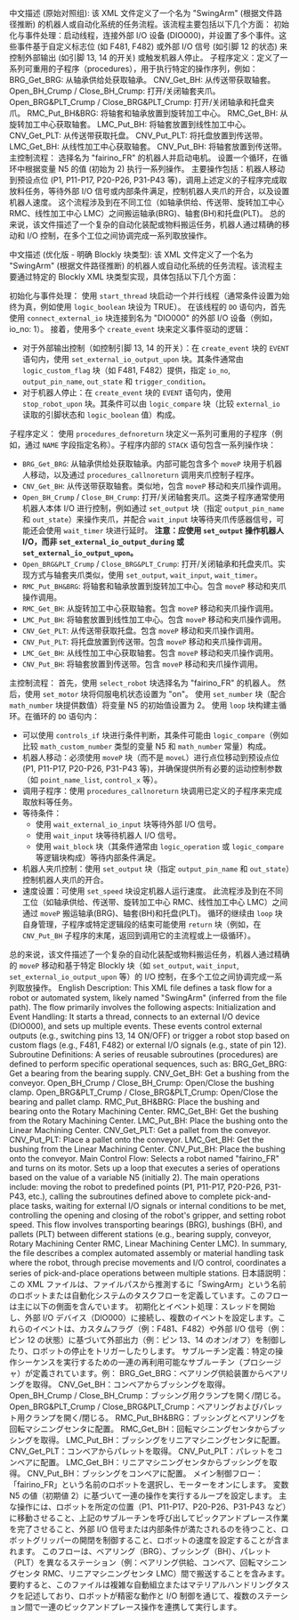 中文描述 (原始对照组):
该 XML 文件定义了一个名为 "SwingArm" (根据文件路径推断) 的机器人或自动化系统的任务流程。该流程主要包括以下几个方面：
初始化与事件处理：启动线程，连接外部 I/O 设备 (DIO000)，并设置了多个事件。这些事件基于自定义标志位 (如 F481, F482) 或外部 I/O 信号 (如引脚 12 的状态) 来控制外部输出 (如引脚 13, 14 的开关) 或触发机器人停止。
子程序定义：定义了一系列可重用的子程序（procedures），用于执行特定的操作序列，例如：
BRG_Get_BRG: 从轴承供给处获取轴承。
CNV_Get_BH: 从传送带获取轴套。
Open_BH_Crump / Close_BH_Crump: 打开/关闭轴套夹爪。
Open_BRG&PLT_Crump / Close_BRG&PLT_Crump: 打开/关闭轴承和托盘夹爪。
RMC_Put_BH&BRG: 将轴套和轴承放置到旋转加工中心。
RMC_Get_BH: 从旋转加工中心获取轴套。
LMC_Put_BH: 将轴套放置到线性加工中心。
CNV_Get_PLT: 从传送带获取托盘。
CNV_Put_PLT: 将托盘放置到传送带。
LMC_Get_BH: 从线性加工中心获取轴套。
CNV_Put_BH: 将轴套放置到传送带。
主控制流程：
选择名为 "fairino_FR" 的机器人并启动电机。
设置一个循环，在循环中根据变量 N5 的值 (初始为 2) 执行一系列操作。
主要操作包括：机器人移动到预设点位 (P1, P11-P17, P20-P26, P31-P43 等)，调用上述定义的子程序完成取放料任务，等待外部 I/O 信号或内部条件满足，控制机器人夹爪的开合，以及设置机器人速度。
这个流程涉及到在不同工位（如轴承供给、传送带、旋转加工中心 RMC、线性加工中心 LMC）之间搬运轴承(BRG)、轴套(BH)和托盘(PLT)。
总的来说，该文件描述了一个复杂的自动化装配或物料搬运任务，机器人通过精确的移动和 I/O 控制，在多个工位之间协调完成一系列取放操作。

中文描述 (优化版 - 明确 Blockly 块类型):
该 XML 文件定义了一个名为 "SwingArm" (根据文件路径推断) 的机器人或自动化系统的任务流程。该流程主要通过特定的 Blockly XML 块类型实现，具体包括以下几个方面：

初始化与事件处理：
使用 `start_thread` 块启动一个并行线程（通常条件设置为始终为真，例如使用 `logic_boolean` 块设为 TRUE）。
在该线程的 `DO` 语句内，首先使用 `connect_external_io` 块连接到名为 "DIO000" 的外部 I/O 设备（例如，io_no: 1）。
接着，使用多个 `create_event` 块来定义事件驱动的逻辑：

- 对于外部输出控制（如控制引脚 13, 14 的开关）：在 `create_event` 块的 `EVENT` 语句内，使用 `set_external_io_output_upon` 块。其条件通常由 `logic_custom_flag` 块（如 F481, F482）提供，指定 `io_no`, `output_pin_name`, `out_state` 和 `trigger_condition`。
- 对于机器人停止：在 `create_event` 块的 `EVENT` 语句内，使用 `stop_robot_upon` 块。其条件可以由 `logic_compare` 块（比较 `external_io` 读取的引脚状态和 `logic_boolean` 值）构成。

子程序定义：
使用 `procedures_defnoreturn` 块定义一系列可重用的子程序（例如，通过 `NAME` 字段指定名称）。子程序内部的 `STACK` 语句包含一系列操作块：

- `BRG_Get_BRG`: 从轴承供给处获取轴承。内部可能包含多个 `moveP` 块用于机器人移动，以及通过 `procedures_callnoreturn` 调用夹爪控制子程序。
- `CNV_Get_BH`: 从传送带获取轴套。类似地，包含 `moveP` 移动和夹爪操作调用。
- `Open_BH_Crump` / `Close_BH_Crump`: 打开/关闭轴套夹爪。这类子程序通常使用机器人本体 I/O 进行控制，例如通过 `set_output` 块（指定 `output_pin_name` 和 `out_state`）来操作夹爪，并配合 `wait_input` 块等待夹爪传感器信号，可能还会使用 `wait_timer` 块进行延时。 **注意：应使用 `set_output` 操作机器人 I/O，而非 `set_external_io_output_during` 或 `set_external_io_output_upon`。**
- `Open_BRG&PLT_Crump` / `Close_BRG&PLT_Crump`: 打开/关闭轴承和托盘夹爪。实现方式与轴套夹爪类似，使用 `set_output`, `wait_input`, `wait_timer`。
- `RMC_Put_BH&BRG`: 将轴套和轴承放置到旋转加工中心。包含 `moveP` 移动和夹爪操作调用。
- `RMC_Get_BH`: 从旋转加工中心获取轴套。包含 `moveP` 移动和夹爪操作调用。
- `LMC_Put_BH`: 将轴套放置到线性加工中心。包含 `moveP` 移动和夹爪操作调用。
- `CNV_Get_PLT`: 从传送带获取托盘。包含 `moveP` 移动和夹爪操作调用。
- `CNV_Put_PLT`: 将托盘放置到传送带。包含 `moveP` 移动和夹爪操作调用。
- `LMC_Get_BH`: 从线性加工中心获取轴套。包含 `moveP` 移动和夹爪操作调用。
- `CNV_Put_BH`: 将轴套放置到传送带。包含 `moveP` 移动和夹爪操作调用。

主控制流程：
首先，使用 `select_robot` 块选择名为 "fairino_FR" 的机器人。
然后，使用 `set_motor` 块将伺服电机状态设置为 "on"。
使用 `set_number` 块（配合 `math_number` 块提供数值）将变量 N5 的初始值设置为 2。
使用 `loop` 块构建主循环。在循环的 `DO` 语句内：

- 可以使用 `controls_if` 块进行条件判断，其条件可能由 `logic_compare`（例如比较 `math_custom_number` 类型的变量 N5 和 `math_number` 常量）构成。
- 机器人移动：必须使用 `moveP` 块（而不是 `moveL`）进行点位移动到预设点位 (P1, P11-P17, P20-P26, P31-P43 等)，并确保提供所有必要的运动控制参数（如 `point_name_list`, `control_x` 等）。
- 调用子程序：使用 `procedures_callnoreturn` 块调用已定义的子程序来完成取放料等任务。
- 等待条件：
  - 使用 `wait_external_io_input` 块等待外部 I/O 信号。
  - 使用 `wait_input` 块等待机器人 I/O 信号。
  - 使用 `wait_block` 块（其条件通常由 `logic_operation` 或 `logic_compare` 等逻辑块构成）等待内部条件满足。
- 机器人夹爪控制：使用 `set_output` 块（指定 `output_pin_name` 和 `out_state`）控制机器人夹爪的开合。
- 速度设置：可使用 `set_speed` 块设定机器人运行速度。
  此流程涉及到在不同工位（如轴承供给、传送带、旋转加工中心 RMC、线性加工中心 LMC）之间通过 `moveP` 搬运轴承(BRG)、轴套(BH)和托盘(PLT)。
  循环的继续由 `loop` 块自身管理，子程序或特定逻辑段的结束可能使用 `return` 块（例如，在 `CNV_Put_BH` 子程序的末尾，返回到调用它的主流程或上一级循环）。

总的来说，该文件描述了一个复杂的自动化装配或物料搬运任务，机器人通过精确的 `moveP` 移动和基于特定 Blockly 块（如 `set_output`, `wait_input`, `set_external_io_output_upon` 等）的 I/O 控制，在多个工位之间协调完成一系列取放操作。
English Description:
This XML file defines a task flow for a robot or automated system, likely named "SwingArm" (inferred from the file path). The flow primarily involves the following aspects:
Initialization and Event Handling: It starts a thread, connects to an external I/O device (DIO000), and sets up multiple events. These events control external outputs (e.g., switching pins 13, 14 ON/OFF) or trigger a robot stop based on custom flags (e.g., F481, F482) or external I/O signals (e.g., state of pin 12).
Subroutine Definitions: A series of reusable subroutines (procedures) are defined to perform specific operational sequences, such as:
BRG_Get_BRG: Get a bearing from the bearing supply.
CNV_Get_BH: Get a bushing from the conveyor.
Open_BH_Crump / Close_BH_Crump: Open/Close the bushing clamp.
Open_BRG&PLT_Crump / Close_BRG&PLT_Crump: Open/Close the bearing and pallet clamp.
RMC_Put_BH&BRG: Place the bushing and bearing onto the Rotary Machining Center.
RMC_Get_BH: Get the bushing from the Rotary Machining Center.
LMC_Put_BH: Place the bushing onto the Linear Machining Center.
CNV_Get_PLT: Get a pallet from the conveyor.
CNV_Put_PLT: Place a pallet onto the conveyor.
LMC_Get_BH: Get the bushing from the Linear Machining Center.
CNV_Put_BH: Place the bushing onto the conveyor.
Main Control Flow:
Selects a robot named "fairino_FR" and turns on its motor.
Sets up a loop that executes a series of operations based on the value of a variable N5 (initially 2).
The main operations include: moving the robot to predefined points (P1, P11-P17, P20-P26, P31-P43, etc.), calling the subroutines defined above to complete pick-and-place tasks, waiting for external I/O signals or internal conditions to be met, controlling the opening and closing of the robot's gripper, and setting robot speed.
This flow involves transporting bearings (BRG), bushings (BH), and pallets (PLT) between different stations (e.g., bearing supply, conveyor, Rotary Machining Center RMC, Linear Machining Center LMC).
In summary, the file describes a complex automated assembly or material handling task where the robot, through precise movements and I/O control, coordinates a series of pick-and-place operations between multiple stations.
日本語説明：
この XML ファイルは、ファイルパスから推測するに「SwingArm」という名前のロボットまたは自動化システムのタスクフローを定義しています。このフローは主に以下の側面を含んでいます。
初期化とイベント処理：スレッドを開始し、外部 I/O デバイス（DIO000）に接続し、複数のイベントを設定します。これらのイベントは、カスタムフラグ（例：F481、F482）や外部 I/O 信号（例：ピン 12 の状態）に基づいて外部出力（例：ピン 13、14 のオン/オフ）を制御したり、ロボットの停止をトリガーしたりします。
サブルーチン定義：特定の操作シーケンスを実行するための一連の再利用可能なサブルーチン（プロシージャ）が定義されています。例：
BRG_Get_BRG：ベアリング供給装置からベアリングを取得。
CNV_Get_BH：コンベアからブッシングを取得。
Open_BH_Crump / Close_BH_Crump：ブッシング用クランプを開く/閉じる。
Open_BRG&PLT_Crump / Close_BRG&PLT_Crump：ベアリングおよびパレット用クランプを開く/閉じる。
RMC_Put_BH&BRG：ブッシングとベアリングを回転マシニングセンタに配置。
RMC_Get_BH：回転マシニングセンタからブッシングを取得。
LMC_Put_BH：ブッシングをリニアマシニングセンタに配置。
CNV_Get_PLT：コンベアからパレットを取得。
CNV_Put_PLT：パレットをコンベアに配置。
LMC_Get_BH：リニアマシニングセンタからブッシングを取得。
CNV_Put_BH：ブッシングをコンベアに配置。
メイン制御フロー：
「fairino_FR」という名前のロボットを選択し、モーターをオンにします。
変数 N5 の値（初期値 2）に基づいて一連の操作を実行するループを設定します。
主な操作には、ロボットを所定の位置（P1、P11-P17、P20-P26、P31-P43 など）に移動させること、上記のサブルーチンを呼び出してピックアンドプレース作業を完了させること、外部 I/O 信号または内部条件が満たされるのを待つこと、ロボットグリッパーの開閉を制御すること、ロボットの速度を設定することが含まれます。
このフローは、ベアリング（BRG）、ブッシング（BH）、パレット（PLT）を異なるステーション（例：ベアリング供給、コンベア、回転マシニングセンタ RMC、リニアマシニングセンタ LMC）間で搬送することを含みます。
要約すると、このファイルは複雑な自動組立またはマテリアルハンドリングタスクを記述しており、ロボットが精密な動作と I/O 制御を通じて、複数のステーション間で一連のピックアンドプレース操作を連携して実行します。
